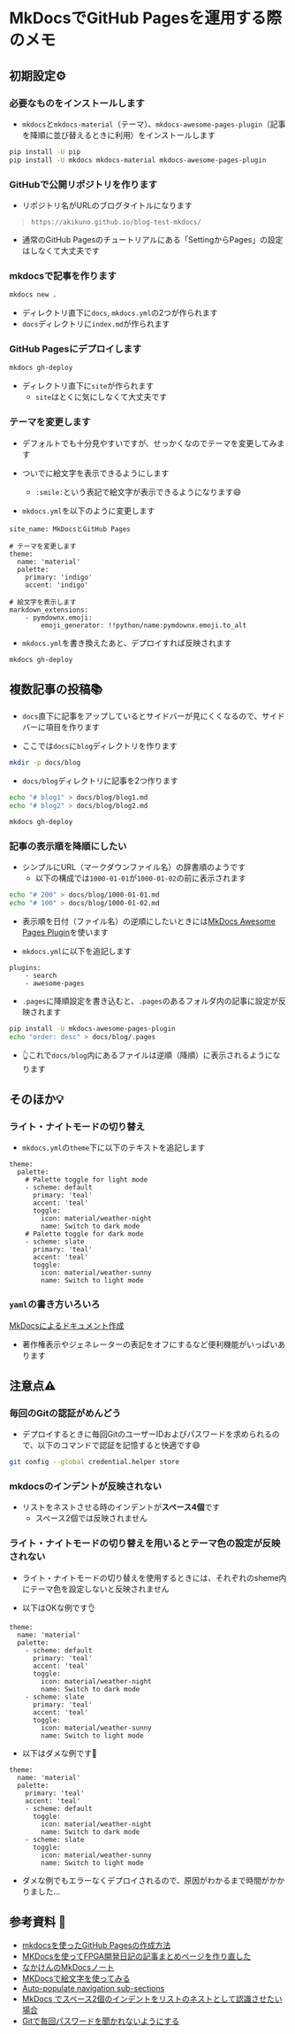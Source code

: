 # MkDocsでGitHub Pagesを運用する際のメモ

## 初期設定:gear:

### 必要なものをインストールします

- `mkdocs`と`mkdocs-material`（テーマ）、`mkdocs-awesome-pages-plugin`（記事を降順に並び替えるときに利用）をインストールします

```bash
pip install -U pip
pip install -U mkdocs mkdocs-material mkdocs-awesome-pages-plugin
```

### GitHubで公開リポジトリを作ります

- リポジトリ名がURLのブログタイトルになります
> `https://akikuno.github.io/blog-test-mkdocs/`

- 通常のGitHub Pagesのチュートリアルにある「SettingからPages」の設定はしなくて大丈夫です

### mkdocsで記事を作ります

```bash
mkdocs new .
```

- ディレクトリ直下に`docs`, `mkdocs.yml`の2つが作られます
- `docs`ディレクトリに`index.md`が作られます

### GitHub Pagesにデプロイします

```bash
mkdocs gh-deploy
```

- ディレクトリ直下に`site`が作られます
    - `site`はとくに気にしなくて大丈夫です


### テーマを変更します

- デフォルトでも十分見やすいですが、せっかくなのでテーマを変更してみます
- ついでに絵文字を表示できるようにします
    - `:smile:`という表記で絵文字が表示できるようになります:smile:

- `mkdocs.yml`を以下のように変更します

```text
site_name: MkDocsとGitHub Pages

# テーマを変更します
theme:
  name: 'material'
  palette:
    primary: 'indigo'
    accent: 'indigo'

# 絵文字を表示します
markdown_extensions:
    - pymdownx.emoji:
        emoji_generator: !!python/name:pymdownx.emoji.to_alt
```

- `mkdocs.yml`を書き換えたあと、デプロイすれば反映されます

```bash
mkdocs gh-deploy
```

## 複数記事の投稿📚

- `docs`直下に記事をアップしているとサイドバーが見にくくなるので、サイドバーに項目を作ります

- ここでは`docs`に`blog`ディレクトリを作ります
```bash
mkdir -p docs/blog
```

- `docs/blog`ディレクトリに記事を2つ作ります
```bash
echo "# blog1" > docs/blog/blog1.md
echo "# blog2" > docs/blog/blog2.md
```

```bash
mkdocs gh-deploy
```

### 記事の表示順を降順にしたい

- シンプルにURL（マークダウンファイル名）の辞書順のようです
    - 以下の構成では`1000-01-01`が`1000-01-02`の前に表示されます

```bash
echo "# 200" > docs/blog/1000-01-01.md
echo "# 100" > docs/blog/1000-01-02.md
```

- 表示順を日付（ファイル名）の逆順にしたいときには[MkDocs Awesome Pages Plugin](https://github.com/lukasgeiter/mkdocs-awesome-pages-plugin)を使います

- `mkdocs.yml`に以下を追記します

```text
plugins:
    - search
    - awesome-pages
```

- `.pages`に降順設定を書き込むと、`.pages`のあるフォルダ内の記事に設定が反映されます

```bash
pip install -U mkdocs-awesome-pages-plugin
echo "order: desc" > docs/blog/.pages
```

- 👆これで`docs/blog`内にあるファイルは逆順（降順）に表示されるようになります

## そのほか:bulb:
### ライト・ナイトモードの切り替え

- `mkdocs.yml`の`theme`下に以下のテキストを追記します

```text
theme:
  palette:
    # Palette toggle for light mode
    - scheme: default
      primary: 'teal'
      accent: 'teal'
      toggle:
        icon: material/weather-night
        name: Switch to dark mode
    # Palette toggle for dark mode
    - scheme: slate
      primary: 'teal'
      accent: 'teal'
      toggle:
        icon: material/weather-sunny
        name: Switch to light mode
```

### `yaml`の書き方いろいろ

[MkDocsによるドキュメント作成](https://zenn.dev/mebiusbox/articles/81d977a72cee01)

- 著作権表示やジェネレーターの表記をオフにするなど便利機能がいっぱいあります


## 注意点⚠️

### 毎回のGitの認証がめんどう

- デプロイするときに毎回GitのユーザーIDおよびパスワードを求められるので、以下のコマンドで認証を記憶すると快適です:smile:

```bash
git config --global credential.helper store
```

### mkdocsのインデントが反映されない

- リストをネストさせる時のインデントが**スペース4個**です
    - スペース2個では反映されません

### ライト・ナイトモードの切り替えを用いるとテーマ色の設定が反映されない

- ライト・ナイトモードの切り替えを使用するときには、それぞれのsheme内にテーマ色を設定しないと反映されません

- 以下はOKな例です:ok_hand:

```text
theme:
  name: 'material'
  palette:
    - scheme: default
      primary: 'teal'
      accent: 'teal'
      toggle:
        icon: material/weather-night
        name: Switch to dark mode
    - scheme: slate
      primary: 'teal'
      accent: 'teal'
      toggle:
        icon: material/weather-sunny
        name: Switch to light mode
```

- 以下はダメな例です:no_good:

```text
theme:
  name: 'material'
  palette:
    primary: 'teal'
    accent: 'teal'
    - scheme: default
      toggle:
        icon: material/weather-night
        name: Switch to dark mode
    - scheme: slate
      toggle:
        icon: material/weather-sunny
        name: Switch to light mode
```

- ダメな例でもエラーなくデプロイされるので、原因がわかるまで時間がかかりました…

## 参考資料 :bow:

- [mkdocsを使ったGitHub Pagesの作成方法](https://aiedoc.github.io/note/Tips/Mkdocs/mkdocs%E3%82%92%E4%BD%BF%E3%81%A3%E3%81%9FGitHubPages/)
- [MKDocsを使ってFPGA開発日記の記事まとめページを作り直した](https://msyksphinz.hatenablog.com/entry/2018/07/14/120000)
- [なかけんのMkDocsノート](https://mkdocs.nakaken88.com/)
- [MKDocsで絵文字を使ってみる](https://enu23456.hatenablog.com/entry/2022/12/11/140629)
- [Auto-populate navigation sub-sections](https://github.com/mkdocs/mkdocs/issues/714#issuecomment-503439934)
- [MkDocs でスペース2個のインデントをリストのネストとして認識させたい場合](https://stakiran.hatenablog.com/entry/2018/08/02/202816)
- [Gitで毎回パスワードを聞かれないようにする](https://qiita.com/aqua_ix/items/0433f85330087c62bffa)
